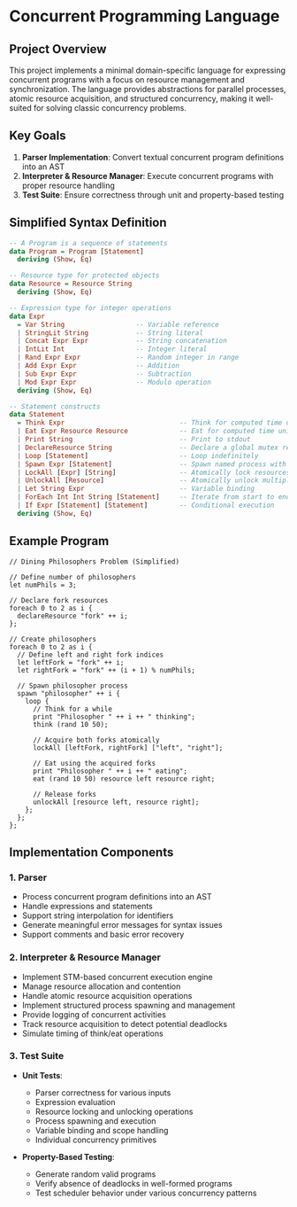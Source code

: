 # Concurrent Programming Language

## Project Overview
This project implements a minimal domain-specific language for expressing concurrent programs with a focus on resource management and synchronization. The language provides abstractions for parallel processes, atomic resource acquisition, and structured concurrency, making it well-suited for solving classic concurrency problems.

## Key Goals
1. **Parser Implementation**: Convert textual concurrent program definitions into an AST
2. **Interpreter & Resource Manager**: Execute concurrent programs with proper resource handling
3. **Test Suite**: Ensure correctness through unit and property-based testing

## Simplified Syntax Definition

```haskell
-- A Program is a sequence of statements
data Program = Program [Statement]
  deriving (Show, Eq)

-- Resource type for protected objects
data Resource = Resource String
  deriving (Show, Eq)

-- Expression type for integer operations
data Expr
  = Var String                  -- Variable reference
  | StringLit String            -- String literal
  | Concat Expr Expr            -- String concatenation
  | IntLit Int                  -- Integer literal
  | Rand Expr Expr              -- Random integer in range
  | Add Expr Expr               -- Addition
  | Sub Expr Expr               -- Subtraction
  | Mod Expr Expr               -- Modulo operation
  deriving (Show, Eq)

-- Statement constructs
data Statement
  = Think Expr                             -- Think for computed time units
  | Eat Expr Resource Resource             -- Eat for computed time units using two resources
  | Print String                           -- Print to stdout
  | DeclareResource String                 -- Declare a global mutex resource 
  | Loop [Statement]                       -- Loop indefinitely
  | Spawn Expr [Statement]                 -- Spawn named process with statements
  | LockAll [Expr] [String]                -- Atomically lock resources, binding results to variables
  | UnlockAll [Resource]                   -- Atomically unlock multiple resources
  | Let String Expr                        -- Variable binding
  | ForEach Int Int String [Statement]     -- Iterate from start to end, binding index to variable
  | If Expr [Statement] [Statement]        -- Conditional execution
  deriving (Show, Eq)
```

## Example Program
```
// Dining Philosophers Problem (Simplified)

// Define number of philosophers
let numPhils = 3;

// Declare fork resources
foreach 0 to 2 as i {
  declareResource "fork" ++ i;
};

// Create philosophers
foreach 0 to 2 as i {
  // Define left and right fork indices
  let leftFork = "fork" ++ i;
  let rightFork = "fork" ++ (i + 1) % numPhils;
  
  // Spawn philosopher process
  spawn "philosopher" ++ i {
    loop {
      // Think for a while
      print "Philosopher " ++ i ++ " thinking";
      think (rand 10 50);
      
      // Acquire both forks atomically
      lockAll [leftFork, rightFork] ["left", "right"];
      
      // Eat using the acquired forks
      print "Philosopher " ++ i ++ " eating";
      eat (rand 10 50) resource left resource right;
      
      // Release forks
      unlockAll [resource left, resource right];
    };
  };
};
```

## Implementation Components

### 1. Parser
- Process concurrent program definitions into an AST
- Handle expressions and statements
- Support string interpolation for identifiers
- Generate meaningful error messages for syntax issues
- Support comments and basic error recovery

### 2. Interpreter & Resource Manager
- Implement STM-based concurrent execution engine
- Manage resource allocation and contention
- Handle atomic resource acquisition operations
- Implement structured process spawning and management
- Provide logging of concurrent activities
- Track resource acquisition to detect potential deadlocks
- Simulate timing of think/eat operations

### 3. Test Suite
- **Unit Tests**:
  - Parser correctness for various inputs
  - Expression evaluation
  - Resource locking and unlocking operations
  - Process spawning and execution
  - Variable binding and scope handling
  - Individual concurrency primitives
  
- **Property-Based Testing**:
  - Generate random valid programs
  - Verify absence of deadlocks in well-formed programs
  - Test scheduler behavior under various concurrency patterns
